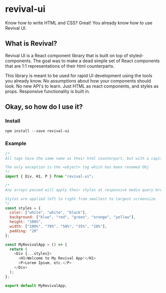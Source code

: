 # revival-ui

Know how to write HTML and CSS? Great! You already know how to use Revival UI.

## What is Revival?

Revival UI is a React component library that is built on top of styled-components. The goal was to make a dead simple set of React components that are 1:1 representations of their html counterparts.

This library is meant to be used for rapid UI development using the tools you already know. No assumptions about how your components should look. No new API's to learn. Just HTML as react components, and styles as props. Responsive functionality is built in.

## Okay, so how do I use it?

### Install

```
npm install --save revival-ui
```

### Example

```javascript
/*
All tags have the same name as their html counterpart, but with a capitalized first letter.

The only exception is the <object> tag which has been renamed Obj
*/
import { Div, H1, P } from "revival-ui";

/* 
Any arrays passed will apply their styles at responsive media query breakpoints 

Styles are applied left to right from smallest to largest screensize
*/
const styles = {
  color: ["white", "white", "black"],
  background: ["blue", "red", "green", "orange", "yellow"],
  height: "100%",
  width: ["100%", "70%", "50%", "35%", "20%"],
  padding: "20"
};

const MyRevivalApp = () => {
  return (
    <Div {...styles}>
      <H1>Welcome to My Revival App!</H1>
      <P>Lorem Ipsum, etc.</P>
    </Div>
  );
};

export default MyRevivalApp;
```
